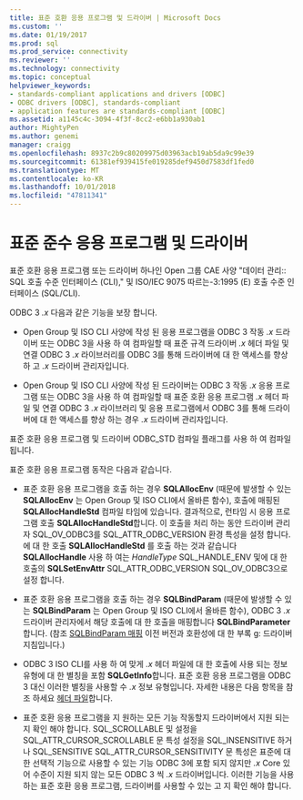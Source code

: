 ```yaml
---
title: 표준 호환 응용 프로그램 및 드라이버 | Microsoft Docs
ms.custom: ''
ms.date: 01/19/2017
ms.prod: sql
ms.prod_service: connectivity
ms.reviewer: ''
ms.technology: connectivity
ms.topic: conceptual
helpviewer_keywords:
- standards-compliant applications and drivers [ODBC]
- ODBC drivers [ODBC], standards-compliant
- application features are standards-compliant [ODBC]
ms.assetid: a1145c4c-3094-4f3f-8cc2-e6bb1a930ab1
author: MightyPen
ms.author: genemi
manager: craigg
ms.openlocfilehash: 8937c2b9c80209975d03963acb19ab5da9c99e39
ms.sourcegitcommit: 61381ef939415fe019285def9450d7583df1fed0
ms.translationtype: MT
ms.contentlocale: ko-KR
ms.lasthandoff: 10/01/2018
ms.locfileid: "47811341"
---
```

# <a name="standards-compliant-applications-and-drivers"></a>표준 준수 응용 프로그램 및 드라이버
표준 호환 응용 프로그램 또는 드라이버 하나인 Open 그룹 CAE 사양 "데이터 관리:: SQL 호출 수준 인터페이스 (CLI)," 및 ISO/IEC 9075 따르는-3:1995 (E) 호출 수준 인터페이스 (SQL/CLI).  
  
 ODBC 3 *.x* 다음과 같은 기능을 보장 합니다.  
  
-   Open Group 및 ISO CLI 사양에 작성 된 응용 프로그램을 ODBC 3 작동 *.x* 드라이버 또는 ODBC 3을 사용 하 여 컴파일할 때 표준 규격 드라이버 *.x* 헤더 파일 및 연결 ODBC 3 *.x* 라이브러리를 ODBC 3를 통해 드라이버에 대 한 액세스를 향상 하 고 *.x* 드라이버 관리자입니다.  
  
-   Open Group 및 ISO CLI 사양에 작성 된 드라이버는 ODBC 3 작동 *.x* 응용 프로그램 또는 ODBC 3을 사용 하 여 컴파일할 때 표준 호환 응용 프로그램 *.x* 헤더 파일 및 연결 ODBC 3 *.x* 라이브러리 및 응용 프로그램에서 ODBC 3를 통해 드라이버에 대 한 액세스를 향상 하는 경우 *.x* 드라이버 관리자입니다.  
  
 표준 호환 응용 프로그램 및 드라이버 ODBC_STD 컴파일 플래그를 사용 하 여 컴파일됩니다.  
  
 표준 호환 응용 프로그램 동작은 다음과 같습니다.  
  
-   표준 호환 응용 프로그램을 호출 하는 경우 **SQLAllocEnv** (때문에 발생할 수 있는 **SQLAllocEnv** 는 Open Group 및 ISO CLI에서 올바른 함수), 호출에 매핑된  **SQLAllocHandleStd** 컴파일 타임에 있습니다. 결과적으로, 런타임 시 응용 프로그램 호출 **SQLAllocHandleStd**합니다. 이 호출을 처리 하는 동안 드라이버 관리자 SQL_OV_ODBC3를 SQL_ATTR_ODBC_VERSION 환경 특성을 설정 합니다. 에 대 한 호출 **SQLAllocHandleStd** 를 호출 하는 것과 같습니다 **SQLAllocHandle** 사용 하 여는 *HandleType* SQL_HANDLE_ENV 및에 대 한 호출의 **SQLSetEnvAttr** SQL_ATTR_ODBC_VERSION SQL_OV_ODBC3으로 설정 합니다.  
  
-   표준 호환 응용 프로그램을 호출 하는 경우 **SQLBindParam** (때문에 발생할 수 있는 **SQLBindParam** 는 Open Group 및 ISO CLI에서 올바른 함수), ODBC 3 *.x* 드라이버 관리자에서 해당 호출에 대 한 호출을 매핑합니다 **SQLBindParameter**합니다. (참조 [SQLBindParam 매핑](../../../odbc/reference/appendixes/sqlbindparam-mapping.md) 이전 버전과 호환성에 대 한 부록 g: 드라이버 지침입니다.)  
  
-   ODBC 3 ISO CLI를 사용 하 여 맞게 *.x* 헤더 파일에 대 한 호출에 사용 되는 정보 유형에 대 한 별칭을 포함 **SQLGetInfo**합니다. 표준 호환 응용 프로그램을 ODBC 3 대신 이러한 별칭을 사용할 수 *.x* 정보 유형입니다. 자세한 내용은 다음 항목을 참조 하세요 [헤더 파일](../../../odbc/reference/develop-app/header-files.md)합니다.  
  
-   표준 호환 응용 프로그램을 지 원하는 모든 기능 작동할지 드라이버에서 지원 되는지 확인 해야 합니다. SQL_SCROLLABLE 및 설정을 SQL_ATTR_CURSOR_SCROLLABLE 문 특성 설정을 SQL_INSENSITIVE 하거나 SQL_SENSITIVE SQL_ATTR_CURSOR_SENSITIVITY 문 특성은 표준에 대 한 선택적 기능으로 사용할 수 있는 기능 ODBC 3에 포함 되지 않지만 *.x* Core 있어 수준이 지원 되지 않는 모든 ODBC 3 씩 *.x* 드라이버입니다. 이러한 기능을 사용 하는 표준 호환 응용 프로그램, 드라이버를 사용할 수 있는 고 지 확인 해야 합니다.
